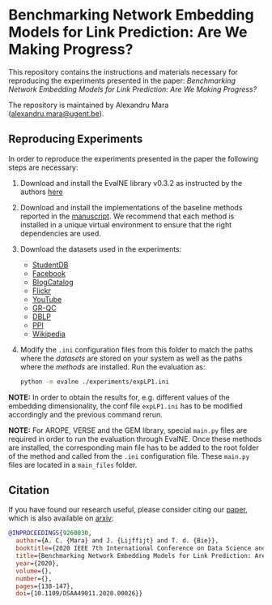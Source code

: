 # Benchmarking Network Embedding Models for Link Prediction: Are We Making Progress?

This repository contains the instructions and materials necessary for reproducing the experiments presented in the 
paper: *Benchmarking Network Embedding Models for Link Prediction: Are We Making Progress?*

The repository is maintained by Alexandru Mara (alexandru.mara@ugent.be).

## Reproducing Experiments
In order to reproduce the experiments presented in the paper the following steps are necessary:

1. Download and install the EvalNE library v0.3.2 as instructed by the authors [here](https://github.com/Dru-Mara/EvalNE)
2. Download and install the implementations of the baseline methods reported in the 
[manuscript](https://arxiv.org/abs/2002.11522). 
We recommend that each method is installed in a unique virtual environment to ensure that the right 
dependencies are used. 
3. Download the datasets used in the experiments: 

    * [StudentDB](http://adrem.ua.ac.be/smurfig)
    * [Facebook](https://snap.stanford.edu/data/egonets-Facebook.html)
    * [BlogCatalog](http://socialcomputing.asu.edu/datasets/BlogCatalog3) 
    * [Flickr](http://socialcomputing.asu.edu/datasets/Flickr)
    * [YouTube](http://socialcomputing.asu.edu/datasets/YouTube2)
    * [GR-QC](https://snap.stanford.edu/data/ca-GrQc.html)
    * [DBLP](https://snap.stanford.edu/data/com-DBLP.html)
    * [PPI](http://snap.stanford.edu/node2vec/#datasets)
    * [Wikipedia](http://snap.stanford.edu/node2vec/#datasets)

4. Modify the `.ini` configuration files from this folder to match the paths where the *datasets* are
stored on your system as well as the paths where the *methods* are installed. Run the evaluation as:

    ```bash
    python -m evalne ./experiments/expLP1.ini
    ```

**NOTE:** In order to obtain the results for, e.g. different values of the embedding dimensionality, the 
conf file `expLP1.ini` has to be modified accordingly and the previous command rerun.

**NOTE:** For AROPE, VERSE and the GEM library, special `main.py` files are required in order to run the 
evaluation through EvalNE. Once these methods are installed, the corresponding main file has to be added 
to the root folder of the method and called from the `.ini` configuration file. These `main.py` files are 
located in a `main_files` folder.


## Citation ##
If you have found our research useful, please consider citing our 
[paper](https://ieeexplore.ieee.org/document/9260030), which is also available on [arxiv](https://arxiv.org/abs/2002.11522):

```bibtex
@INPROCEEDINGS{9260030,
  author={A. C. {Mara} and J. {Lijffijt} and T. d. {Bie}},
  booktitle={2020 IEEE 7th International Conference on Data Science and Advanced Analytics (DSAA)}, 
  title={Benchmarking Network Embedding Models for Link Prediction: Are We Making Progress?}, 
  year={2020},
  volume={},
  number={},
  pages={138-147},
  doi={10.1109/DSAA49011.2020.00026}}
```
